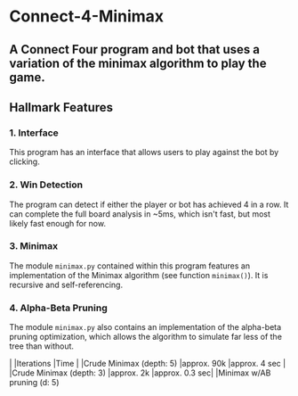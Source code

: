 # Connect-4-Minimax
A Connect Four program and bot that uses a variation of the minimax algorithm to play the game.
---

## Hallmark Features
### 1. Interface
This program has an interface that allows users to play against the bot by clicking.

### 2. Win Detection
The program can detect if either the player or bot has achieved 4 in a row. It can complete the full board analysis in ~5ms, which isn't fast, but most likely fast enough for now.

### 3. Minimax
The module `minimax.py` contained within this program features an implementation of the Minimax algorithm (see function `minimax()`). It is recursive and self-referencing.

### 4. Alpha-Beta Pruning
The module `minimax.py` also contains an implementation of the alpha-beta pruning optimization, which allows the algorithm to simulate far less of the tree than without.

|                              |Iterations    |Time           |
|Crude Minimax (depth: 5)      |approx. 90k   |approx. 4 sec  |
|Crude Minimax (depth: 3)      |approx. 2k    |approx. 0.3 sec|
|Minimax w/AB pruning (d: 5)
